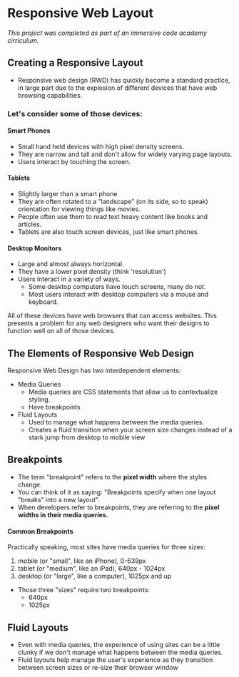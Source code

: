 # Responsive Web Layout
*This project was completed as part of an immersive code academy cirriculum.* 

## Creating a Responsive Layout
* Responsive web design (RWD) has quickly become a standard practice, in large part due to the explosion of different devices that have web browsing capabilities.

### Let's consider some of those devices:
#### Smart Phones
* Small hand held devices with high pixel density screens. 
* They are narrow and tall and don't allow for widely varying page layouts. 
* Users interact by touching the screen.

#### Tablets 
* Slightly larger than a smart phone
* They are often rotated to a "landscape" (on its side, so to speak) orientation for viewing things like movies. 
* People often use them to read text heavy content like books and articles. 
* Tablets are also touch screen devices, just like smart phones.

#### Desktop Monitors
* Large and almost always horizontal. 
* They have a lower pixel density (think 'resolution') 
* Users interact in a variety of ways. 
   * Some desktop computers have touch screens, many do not. 
   * Most users interact with desktop computers via a mouse and keyboard.
   
All of these devices have web browsers that can access websites. This presents a problem for any web designers who want their designs to function well on all of those devices.


## The Elements of Responsive Web Design
Responsive Web Design has two interdependent elements:
* Media Queries
    * Media queries are CSS statements that allow us to contextualize styling.
    * Have breakpoints 
* Fluid Layouts
    * Used to manage what happens between the media queries. 
    * Creates a fluid transition when your screen size changes instead of a stark jump from desktop to mobile view

## Breakpoints
* The term "breakpoint" refers to the **pixel width** where the styles change. 
* You can think of it as saying: "Breakpoints specify when one layout "breaks" into a new layout".
* When developers refer to breakpoints, they are referring to the **pixel widths in their media queries.**

#### Common Breakpoints
Practically speaking, most sites have media queries for three sizes:
1. mobile (or "small", like an iPhone), 0-639px
2. tablet (or "medium", like an iPad), 640px - 1024px
3. desktop (or "large", like a computer), 1025px and up

* Those three "sizes" require two breakpoints:
    * 640px 
    * 1025px

## Fluid Layouts
* Even with media queries, the experience of using sites can be a little clunky if we don't manage what happens between the media queries. 
* Fluid layouts help manage the user's experience as they transition between screen sizes or re-size their browser window


